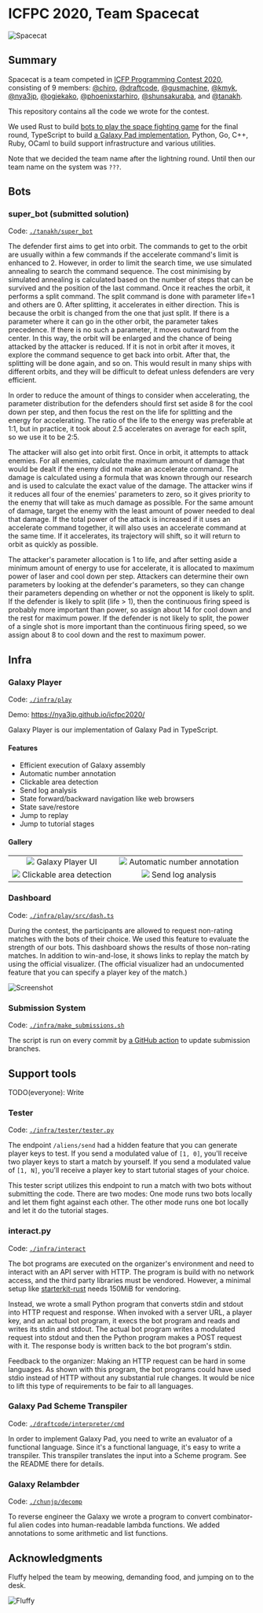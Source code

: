 # ICFPC 2020, Team Spacecat

![Spacecat](/images/spacecat.jpg?raw=true)

## Summary

Spacecat is a team competed in [ICFP Programming Contest 2020],
consisting of 9 members: [@chiro], [@draftcode], [@gusmachine], [@kmyk],
[@nya3jp], [@ogiekako], [@phoenixstarhiro], [@shunsakuraba], and [@tanakh].

This repository contains all the code we wrote for the contest.

We used Rust to build [bots to play the space fighting game] for the final
round, TypeScript to build [a Galaxy Pad implementation],
Python, Go, C++, Ruby, OCaml to build support infrastructure and various
utilities.

Note that we decided the team name after the lightning round. Until then our
team name on the system was `???`.

[ICFP Programming Contest 2020]: https://icfpcontest2020.github.io/
[@chiro]: https://github.com/chiro/
[@draftcode]: https://github.com/draftcode/
[@gusmachine]: https://github.com/gusmachine/
[@kmyk]: https://github.com/kmyk/
[@nya3jp]: https://github.com/nya3jp/
[@ogiekako]: https://github.com/ogiekako/
[@phoenixstarhiro]: https://github.com/phoenixstarhiro/
[@shunsakuraba]: https://github.com/shunsakuraba/
[@tanakh]: https://github.com/tanakh/
[bots to play the space fighting game]: #bots
[a Galaxy Pad implementation]: #galaxy-player

## Bots

### super_bot (submitted solution)

Code: [`./tanakh/super_bot`]


The defender first aims to get into orbit. The commands to get to the orbit are usually within a few commands if the accelerate command's limit is enhanced to 2. However, in order to limit the search time, we use simulated annealing to search the command sequence. The cost minimising by simulated annealing is calculated based on the number of steps that can be survived and the position of the last command. Once it reaches the orbit, it performs a split command. The split command is done with parameter life=1 and others are 0. After splitting, it accelerates in either direction. This is because the orbit is changed from the one that just split. If there is a parameter where it can go in the other orbit, the parameter takes precedence. If there is no such a parameter, it moves outward from the center. In this way, the orbit will be enlarged and the chance of being attacked by the attacker is reduced. If it is not in orbit after it moves, it explore the command sequence to get back into orbit. After that, the splitting will be done again, and so on. This would result in many ships with different orbits, and they will be difficult to defeat unless defenders are very efficient.

In order to reduce the amount of things to consider when accelerating, the parameter distribution for the defenders should first set aside 8 for the cool down per step, and then focus the rest on the life for splitting and the energy for accelerating. The ratio of the life to the energy was preferable at 1:1, but in practice, it took about 2.5 accelerates on average for each split, so we use it to be 2:5.

The attacker will also get into orbit first. Once in orbit, it attempts to attack enemies. For all enemies, calculate the maximum amount of damage that would be dealt if the enemy did not make an accelerate command. The damage is calculated using a formula that was known through our research and is used to calculate the exact value of the damage. The attacker wins if it reduces all four of the enemies' parameters to zero, so it gives priority to the enemy that will take as much damage as possible. For the same amount of damage, target the enemy with the least amount of power needed to deal that damage. If the total power of the attack is increased if it uses an accelerate command together, it will also uses an accelerate command at the same time. If it accelerates, its trajectory will shift, so it will return to orbit as quickly as possible.

The attacker's parameter allocation is 1 to life, and after setting aside a minimum amount of energy to use for accelerate, it is allocated to maximum power of laser and cool down per step. Attackers can determine their own parameters by looking at the defender's parameters, so they can change their parameters depending on whether or not the opponent is likely to split. If the defender is likely to split (life > 1), then the continuous firing speed is probably more important than power, so assign about 14 for cool down and the rest for maximum power. If the defender is not likely to split, the power of a single shot is more important than the continuous firing speed, so we assign about 8 to cool down and the rest to maximum power.

[`./tanakh/super_bot`]: ./tanakh/super_bot/

## Infra

### Galaxy Player

Code: [`./infra/play`]

Demo: https://nya3jp.github.io/icfpc2020/

Galaxy Player is our implementation of Galaxy Pad in TypeScript.

[`./infra/play`]: ./infra/play/

#### Features

- Efficient execution of Galaxy assembly
- Automatic number annotation
- Clickable area detection
- Send log analysis
- State forward/backward navigation like web browsers
- State save/restore
- Jump to replay
- Jump to tutorial stages

#### Gallery

<table>
<tr>
<td style="text-align: center">
<img src="https://github.com/nya3jp/icfpc2020/blob/master/images/galaxy-player.png?raw=true">
Galaxy Player UI
</td>
<td style="text-align: center">
<img src="https://github.com/nya3jp/icfpc2020/blob/master/images/galaxy-player-annotate.png?raw=true">
Automatic number annotation
</td>
</tr>
<tr>
<td style="text-align: center">
<img src="https://github.com/nya3jp/icfpc2020/blob/master/images/galaxy-player-detect.png?raw=true">
Clickable area detection
</td>
<td style="text-align: center">
<img src="https://github.com/nya3jp/icfpc2020/blob/master/images/galaxy-player-logs.png?raw=true">
Send log analysis
</td>
</tr>
</table>

### Dashboard

Code: [`./infra/play/src/dash.ts`]

During the contest, the participants are allowed to request non-rating matches
with the bots of their choice. We used this feature to evaluate the strength of
our bots. This dashboard shows the results of those non-rating matches. In
addition to win-and-lose, it shows links to replay the match by using the
official visualizer. (The official visualizer had an undocumented feature that
you can specify a player key of the match.)

![Screenshot](/images/dashboard.png?raw=true)

[`./infra/play/src/dash.ts`]: ./infra/play/src/dash.ts

### Submission System

Code: [`./infra/make_submissions.sh`]

The script is run on every commit by [a GitHub action] to update submission
branches.

[`./infra/make_submissions.sh`]: ./infra/make_submissions.sh
[a GitHub action]: ./.github/workflows/submit.yml

## Support tools

TODO(everyone): Write

### Tester

Code: [`./infra/tester/tester.py`]

The endpoint `/aliens/send` had a hidden feature that you can generate player
keys to test. If you send a modulated value of `[1, 0]`, you'll receive two
player keys to start a match by yourself. If you send a modulated value of `[1,
N]`, you'll receive a player key to start tutorial stages of your choice.

This tester script utilizes this endpoint to run a match with two bots without
submitting the code. There are two modes: One mode runs two bots locally and let
them fight against each other. The other mode runs one bot locally and let it do
the tutorial stages.

[`./infra/tester/tester.py`]: ./infra/tester/tester.py

### interact.py

Code: [`./infra/interact`]

The bot programs are executed on the organizer's environment and need to
interact with an API server with HTTP. The program is build with no network
access, and the third party libraries must be vendored. However, a minimal setup
like [starterkit-rust] needs 150MiB for vendoring.

Instead, we wrote a small Python program that converts stdin and stdout into
HTTP request and response. When invoked with a server URL, a player key, and an
actual bot program, it execs the bot program and reads and writes its stdin and
stdout. The actual bot program writes a modulated request into stdout and then
the Python program makes a POST request with it. The response body is written
back to the bot program's stdin.

Feedback to the organizer: Making an HTTP request can be hard in some languages.
As shown with this program, the bot programs could have used stdio instead of
HTTP without any substantial rule changes. It would be nice to lift this type of
requirements to be fair to all languages.

[`./infra/interact`]: ./infra/interact
[starterkit-rust]: https://github.com/icfpcontest2020/starterkit-rust

### Galaxy Pad Scheme Transpiler

Code: [`./draftcode/interpreter/cmd`]

In order to implement Galaxy Pad, you need to write an evaluator of a functional
language. Since it's a functional language, it's easy to write a transpiler.
This transpiler translates the input into a Scheme program. See the README there
for details.

[`./draftcode/interpreter/cmd`]: ./draftcode/interpreter/cmd

### Galaxy Relambder

Code: [`./chunjp/decomp`]

To reverse engineer the Galaxy we wrote a program to convert combinator-ful alien codes into human-readable lambda functions. We added annotations to some arithmetic and list functions.

[`./chunjp/decomp`]: ./chunjp/decomp

## Acknowledgments

Fluffy helped the team by meowing, demanding food, and jumping on to the desk.

![Fluffy](/images/fluffy.jpg?raw=true)
